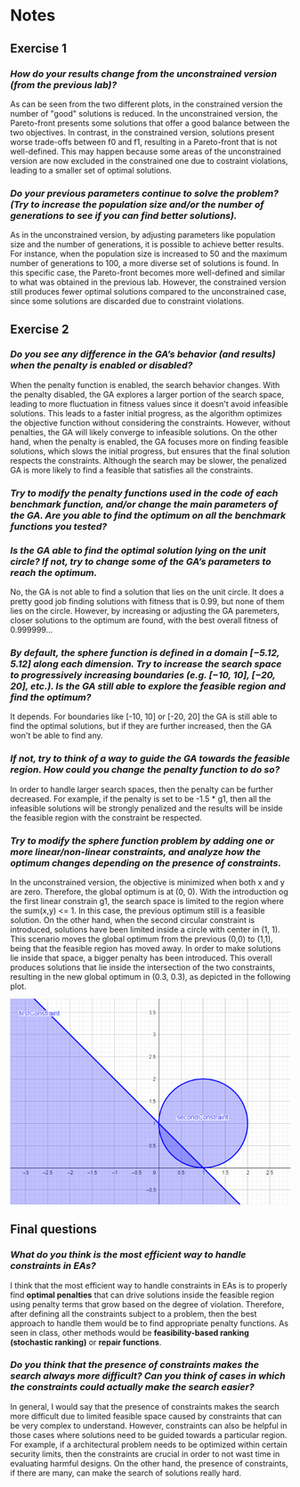 # Notes

## Exercise 1

### _How do your results change from the unconstrained version (from the previous lab)?_

As can be seen from the two different plots, in the constrained version the number of "good" solutions is reduced. In the unconstrained version, the Pareto-front presents some solutions that offer a good balance between the two objectives. In contrast, in the constrained version, solutions present worse trade-offs between f0 and f1, resulting in a Pareto-front that is not well-defined. This may happen because some areas of the unconstrained version are now excluded in the constrained one due to costraint violations, leading to a smaller set of optimal solutions.

### _Do your previous parameters continue to solve the problem? (Try to increase the population size and/or the number of generations to see if you can find better solutions)._

As in the unconstrained version, by adjusting parameters like population size and the number of generations, it is possible to achieve better results. For instance, when the population size is increased to 50 and the maximum number of generations to 100, a more diverse set of solutions is found. In this specific case, the Pareto-front becomes more well-defined and similar to what was obtained in the previous lab. However, the constrained version still produces fewer optimal solutions compared to the unconstrained case, since some solutions are discarded due to constraint violations.

## Exercise 2

### _Do you see any difference in the GA’s behavior (and results) when the penalty is enabled or disabled?_

When the penalty function is enabled, the search behavior changes. With the penalty disabled, the GA explores a larger portion of the search space, leading to more fluctuation in fitness values since it doesn't avoid infeasible solutions. This leads to a faster initial progress, as the algorithm optimizes the objective function without considering the constraints. However, without penalties, the GA will likely converge to infeasible solutions. On the other hand, when the penalty is enabled, the GA focuses more on finding feasible solutions, which slows the initial progress, but ensures that the final solution respects the constraints. Although the search may be slower, the penalized GA is more likely to find a feasible that satisfies all the constraints.

### _Try to modify the penalty functions used in the code of each benchmark function, and/or change the main parameters of the GA. Are you able to find the optimum on all the benchmark functions you tested?_

### _Is the GA able to find the optimal solution lying on the unit circle? If not, try to change some of the GA’s parameters to reach the optimum._

No, the GA is not able to find a solution that lies on the unit circle. It does a pretty good job finding solutions with fitness that is 0.99, but none of them lies on the circle. However, by increasing or adjusting the GA paremeters, closer solutions to the optimum are found, with the best overall fitness of 0.999999...

### _By default, the sphere function is defined in a domain [−5.12, 5.12] along each dimension. Try to increase the search space to progressively increasing boundaries (e.g. [−10, 10], [−20, 20], etc.). Is the GA still able to explore the feasible region and find the optimum?_

It depends. For boundaries like [-10, 10] or [-20, 20] the GA is still able to find the optimal solutions, but if they are further increased, then the GA won't be able to find any.

### _If not, try to think of a way to guide the GA towards the feasible region. How could you change the penalty function to do so?_

In order to handle larger search spaces, then the penalty can be further decreased. For example, if the penalty is set to be -1.5 * g1, then all the infeasible solutions will be strongly penalized and the results will be inside the feasible region with the constraint be respected.

### _Try to modify the sphere function problem by adding one or more linear/non-linear constraints, and analyze how the optimum changes depending on the presence of constraints._

In the unconstrained version, the objective is minimized when both x and y are zero. Therefore, the global optimum is at (0, 0). With the introduction og the first linear constrain g1, the search space is limited to the region where the sum(x,y) <= 1. In this case, the previous optimum still is a feasible solution. On the other hand, when the second circular constraint is introduced, solutions have been limited inside a circle with center in (1, 1). This scenario moves the global optimum from the previous (0,0) to (1,1), being that the feasible region has moved away. In order to make solutions lie inside that space, a bigger penalty has been introduced. This overall produces solutions that lie inside the intersection of the two constraints, resulting in the new global optimum in (0.3, 0.3), as depicted in the following plot.

![Constraints](./img/img_02/sphere_constraints.png "Sphere constraints")

## Final questions

### _What do you think is the most efficient way to handle constraints in EAs?_

I think that the most efficient way to handle constraints in EAs is to properly find **optimal penalties** that can drive solutions inside the feasible region using penalty terms that grow based on the degree of violation. Therefore, after defining all the constraints subject to a problem, then the best approach to handle them would be to find appropriate penalty functions. As seen in class, other methods would be **feasibility-based ranking (stochastic ranking)** or **repair functions**.

### _Do you think that the presence of constraints makes the search always more difficult? Can you think of cases in which the constraints could actually make the search easier?_

In general, I would say that the presence of constraints makes the search more difficult due to limited feasible space caused by constraints that can be very complex to understand. However, constraints can also be helpful in those cases where solutions need to be guided towards a particular region. For example, if a architectural problem needs to be optimized within certain security limits, then the constraints are crucial in order to not wast time in evaluating harmful designs. On the other hand, the presence of constraints, if there are many, can make the search of solutions really hard.